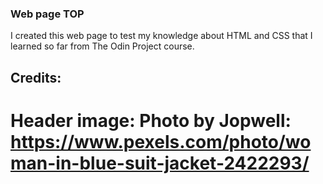 ### Web page TOP

I created this web page to test my knowledge about HTML and CSS that I learned so far from The Odin Project course.

## Credits:

# Header image: Photo by Jopwell: https://www.pexels.com/photo/woman-in-blue-suit-jacket-2422293/

